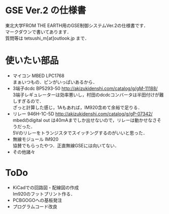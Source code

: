 # GSE Ver.2 の仕様書   
東北大学FROM THE EARTH用のGSE制御システムVer.2の仕様書です．  
マークダウンで書いてあります．  
質問等は tetsushi_m[at]outlook.jp まで．

# 使いたい部品  
* マイコン    MBED LPC1768  
まぁいつもの．ピンがいっぱいあるから．
* 3端子dcdc   BP5293-50   http://akizukidenshi.com/catalog/g/gM-11188/  
3端子レギュレーターは効率悪いし，村田のdcdcコンバータは半田付けが難しすぎるので．  
ざっと計算した感じ，1Aもあれば，IM920含めて余裕で足りる．
* リレー    946H-1C-5D  http://akizukidenshi.com/catalog/g/gP-07342/  
mbedのdigital out は40mAまでしか出せないので，リレーは動かせなさそうだった．  
5Vのリレーをトランジスタでスイッチングするのがいいと思った．   
* 無線モジュール    IM920  
協賛でもらったやつ．正直無線GSEには向いてない．
* その他諸々

# ToDo
* KiCadでの回路図・配線図の作成  
Im920のフットプリント作る．  
* PCBGOGOへの基板発注
* プログラムコード改良
